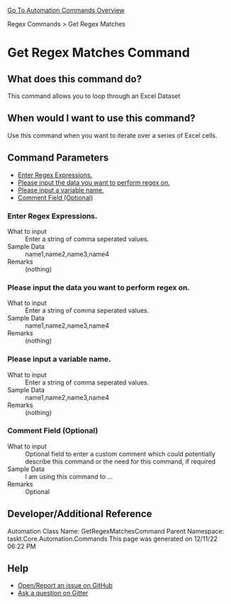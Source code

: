 <!--TITLE: Get Regex Matches Command -->
<!-- SUBTITLE: a command in the Regex Commands group. -->
[Go To Automation Commands Overview](/automation-commands.md)


Regex Commands &gt; Get Regex Matches


# Get Regex Matches Command


## What does this command do?
This command allows you to loop through an Excel Dataset


## When would I want to use this command?
Use this command when you want to iterate over a series of Excel cells.


## Command Parameters
- [Enter Regex Expressions.](#param_0)
- [Please input the data you want to perform regex on.](#param_1)
- [Please input a variable name.](#param_2)
- [Comment Field (Optional)](#param_3)


<a id="param_0"></a>
### Enter Regex Expressions.


<dl>
<dt>What to input</dt><dd>Enter a string of comma seperated values.</dd>
<dt></dt><dd></dd>
<dt>Sample Data</dt><dd>name1,name2,name3,name4</dd>
<dt>Remarks</dt><dd>(nothing)</dd>
</dl>




<a id="param_1"></a>
### Please input the data you want to perform regex on.


<dl>
<dt>What to input</dt><dd>Enter a string of comma seperated values.</dd>
<dt></dt><dd></dd>
<dt>Sample Data</dt><dd>name1,name2,name3,name4</dd>
<dt>Remarks</dt><dd>(nothing)</dd>
</dl>




<a id="param_2"></a>
### Please input a variable name.


<dl>
<dt>What to input</dt><dd>Enter a string of comma seperated values.</dd>
<dt></dt><dd></dd>
<dt>Sample Data</dt><dd>name1,name2,name3,name4</dd>
<dt>Remarks</dt><dd>(nothing)</dd>
</dl>




<a id="param_3"></a>
### Comment Field (Optional)


<dl>
<dt>What to input</dt><dd>Optional field to enter a custom comment which could potentially describe this command or the need for this command, if required</dd>
<dt></dt><dd></dd>
<dt>Sample Data</dt><dd>I am using this command to ...</dd>
<dt>Remarks</dt><dd>Optional</dd>
</dl>




## Developer/Additional Reference
Automation Class Name: GetRegexMatchesCommand
Parent Namespace: taskt.Core.Automation.Commands
This page was generated on 12/11/22 06:22 PM


## Help
- [Open/Report an issue on GitHub](https://github.com/saucepleez/taskt/issues/new)
- [Ask a question on Gitter](https://gitter.im/taskt-rpa/Lobby)
